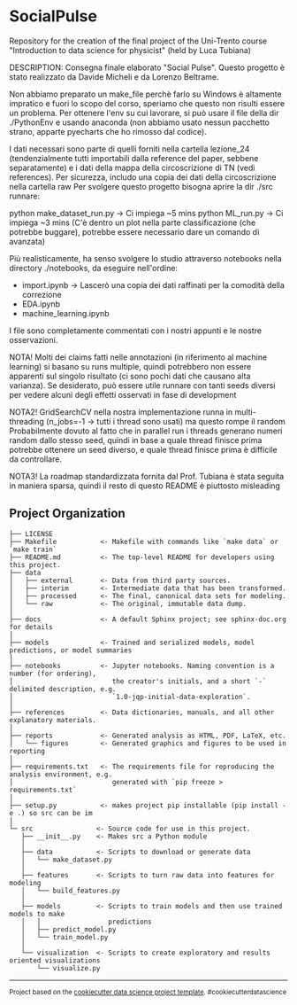 SocialPulse
==============================

Repository for the creation of the final project of the Uni-Trento course "Introduction to data science for physicist" (held by Luca Tubiana)


DESCRIPTION:
Consegna finale elaborato "Social Pulse".
Questo progetto è stato realizzato da Davide Micheli e da Lorenzo Beltrame.

Non abbiamo preparato un make_file perchè farlo su Windows è altamente impratico e fuori lo scopo del corso, speriamo che questo non risulti essere un problema.
Per ottenere l'env su cui lavorare, si può usare il file della dir ./PythonEnv e usando anaconda (non abbiamo usato nessun pacchetto strano, apparte pyecharts che ho rimosso dal codice).

I dati necessari sono parte di quelli forniti nella cartella lezione_24 (tendenzialmente tutti importabili dalla reference del paper, sebbene separatamente) e i dati della mappa della circoscrizione di TN (vedi references). Per sicurezza, includo una copia dei dati della circoscrizione nella cartella raw
Per svolgere questo progetto bisogna aprire la dir ./src runnare:

python make_dataset_run.py			-> Ci impiega ~5 mins
python ML_run.py				-> Ci impiega ~3 mins (C'è dentro un plot nella parte classificazione (che potrebbe buggare), potrebbe essere necessario dare un comando di avanzata)


Più realisticamente, ha senso svolgere lo studio attraverso notebooks nella directory ./notebooks, da eseguire nell'ordine:

- import.ipynb					-> Lascerò una copia dei dati raffinati per la comodità della correzione
- EDA.ipynb
- machine_learning.ipynb

I file sono completamente commentati con i nostri appunti e le nostre osservazioni.

NOTA! Molti dei claims fatti nelle annotazioni (in riferimento al machine learning) si basano su runs multiple, quindi potrebbero
	non essere apparenti sul singolo risultato (ci sono pochi dati che causano alta varianza). Se desiderato,
	può essere utile runnare con tanti seeds diversi per vedere alcuni degli effetti osservati in fase di development

NOTA2! GridSearchCV nella nostra implementazione runna in multi-threading (n_jobs=-1 -> tutti i thread sono usati) ma questo rompe il random
	Probabilmente dovuto al fatto che in parallel run i threads generano numeri random dallo stesso seed, quindi in base a quale thread finisce
		prima potrebbe ottenere un seed diverso, e quale thread finisce prima è difficile da controllare.

NOTA3! La roadmap standardizzata fornita dal Prof. Tubiana è stata seguita in maniera sparsa, quindi il resto di questo README è piuttosto misleading






Project Organization
------------

    ├── LICENSE
    ├── Makefile           <- Makefile with commands like `make data` or `make train`
    ├── README.md          <- The top-level README for developers using this project.
    ├── data
    │   ├── external       <- Data from third party sources.
    │   ├── interim        <- Intermediate data that has been transformed.
    │   ├── processed      <- The final, canonical data sets for modeling.
    │   └── raw            <- The original, immutable data dump.
    │
    ├── docs               <- A default Sphinx project; see sphinx-doc.org for details
    │
    ├── models             <- Trained and serialized models, model predictions, or model summaries
    │
    ├── notebooks          <- Jupyter notebooks. Naming convention is a number (for ordering),
    │                         the creator's initials, and a short `-` delimited description, e.g.
    │                         `1.0-jqp-initial-data-exploration`.
    │
    ├── references         <- Data dictionaries, manuals, and all other explanatory materials.
    │
    ├── reports            <- Generated analysis as HTML, PDF, LaTeX, etc.
    │   └── figures        <- Generated graphics and figures to be used in reporting
    │
    ├── requirements.txt   <- The requirements file for reproducing the analysis environment, e.g.
    │                         generated with `pip freeze > requirements.txt`
    │
    ├── setup.py           <- makes project pip installable (pip install -e .) so src can be im
    │
    └─ src                <- Source code for use in this project.
       ├── __init__.py    <- Makes src a Python module
       │
       ├── data           <- Scripts to download or generate data
       │   └── make_dataset.py
       │
       ├── features       <- Scripts to turn raw data into features for modeling
       │   └── build_features.py
       │
       ├── models         <- Scripts to train models and then use trained models to make
       │   │                 predictions
       │   ├── predict_model.py
       │   └── train_model.py
       │
       └── visualization  <- Scripts to create exploratory and results oriented visualizations
           └── visualize.py


--------

<p><small>Project based on the <a target="_blank" href="https://drivendata.github.io/cookiecutter-data-science/">cookiecutter data science project template</a>. #cookiecutterdatascience</small></p>
